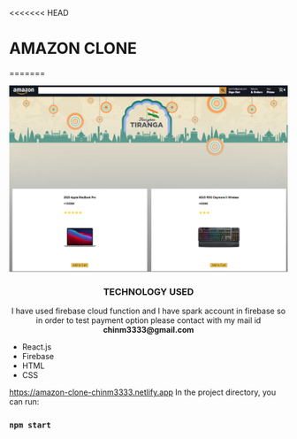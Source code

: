 <<<<<<< HEAD
# AMAZON CLONE
=======
<div align="center" class="row">
  <img src="./amazon.png" width=auto/>
</div>
<h3 align="center">TECHNOLOGY USED</h3>
<p align="center">I have used firebase cloud function and I have spark account in firebase so in order to test payment option please contact with my mail id <strong>chinm3333@gmail.com</strong></p>
<ul>
  <li>React.js</li>
  <li>Firebase</li>
  <li>HTML</li>
  <li>CSS</li>
</ul>
<a href="amazon-clone link">https://amazon-clone-chinm3333.netlify.app</a>
In the project directory, you can run:

### `npm start`

